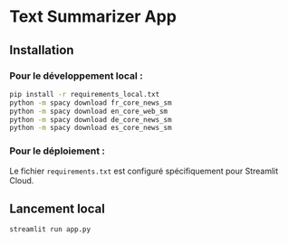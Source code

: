 # Text Summarizer App

## Installation

### Pour le développement local :
```bash
pip install -r requirements_local.txt
python -m spacy download fr_core_news_sm
python -m spacy download en_core_web_sm
python -m spacy download de_core_news_sm
python -m spacy download es_core_news_sm
```

### Pour le déploiement :
Le fichier `requirements.txt` est configuré spécifiquement pour Streamlit Cloud.

## Lancement local
```bash
streamlit run app.py
```
